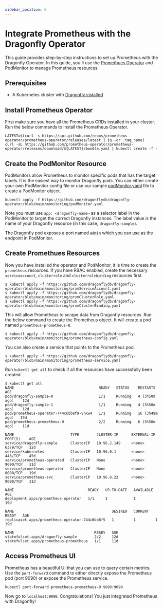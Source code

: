 ```yaml
---
sidebar_position: 6
---
```


# Integrate Prometheus with the Dragonfly Operator

This guide provides step-by-step instructions to set up Prometheus with the Dragonfly
Operator. In this guide, you'll use the [Promethues Operator](https://github.com/prometheus-operator/prometheus-operator)
and PodMonitor to manage Prometheus resources.

## Prerequisites

- A Kubernetes cluster with [Dragonfly installed](./installation.md)

## Install Prometheus Operator

First make sure you have all the Prometheus CRDs installed in your cluster. Run the
below commands to install the Prometheus Operator.

```
LATEST=$(curl -s https://api.github.com/repos/prometheus-operator/prometheus-operator/releases/latest | jq -cr .tag_name)
curl -sL https://github.com/prometheus-operator/prometheus-operator/releases/download/${LATEST}/bundle.yaml | kubectl create -f -
```

## Create the PodMonitor Resource

PodMonitors allow Prometheus to monitor specific pods that has the target labels. It
is the easiest way to monitor Dragonfly pods. You can either create your own
PodMonitor config file or use our sample [podMonitor.yaml](https://github.com/dragonflydb/dragonfly-operator/blob/main/monitoring/podMonitor.yaml)
file to create a PodMonitor object.

```
kubectl apply -f https://github.com/dragonflydb/dragonfly-operator/blob/main/monitoring/podMonitor.yaml
```

Note you must use `app: <dragonfly-name>` as a selector label in the PodMonitor to
target the correct Dragonfly instances. The label value is the name of your Dragonfly
resource (in this case, `dragonfly-sample`).

The Dragonfly pod exposes a port named `admin` which you can use as the endpoint in
PodMonitor.

## Create Promethues Resources

Now you have installed the operator and PodMonitor, it is time to create the
`prometheus` resources. If you have RBAC enabled, create the necessary
`serviceaccount`, `clusterrole` and `clusterrolebinding` resources first.

```
$ kubectl apply -f https://github.com/dragonflydb/dragonfly-operator/blob/main/monitoring/promServiceAccount.yaml
$ kubectl apply -f https://github.com/dragonflydb/dragonfly-operator/blob/main/monitoring/promClusterRole.yaml
$ kubectl apply -f https://github.com/dragonflydb/dragonfly-operator/blob/main/monitoring/promClusterBinding.yaml
```

This will allow Prometheus to scrape data from Dragonfly resources. Run the below
command to create the Prometheus object. It will create a pod named `prometheus-prometheus-0`.

```
$ kubectl apply -f https://github.com/dragonflydb/dragonfly-operator/blob/main/monitoring/prometheus-config.yaml
```

You can also create a service that points to the Prometheus pod.

```
$ kubectl apply -f https://github.com/dragonflydb/dragonfly-operator/blob/main/monitoring/prometheus-service.yaml
```

Run `kubectl get all` to check if all the resources have successfully been created.

```
$ kubectl get all
NAME                                       READY   STATUS    RESTARTS         AGE
pod/dragonfly-sample-0                     1/1     Running   4 (3h50m ago)    12d
pod/dragonfly-sample-1                     1/1     Running   4 (3h50m ago)    12d
pod/prometheus-operator-744c6bb8f9-vnxw4   1/1     Running   16 (3h49m ago)   19d
pod/prometheus-prometheus-0                2/2     Running   6 (3h50m ago)    11d

NAME                          TYPE        CLUSTER-IP      EXTERNAL-IP   PORT(S)    AGE
service/dragonfly-sample      ClusterIP   10.96.2.149     <none>        6379/TCP   12d
service/kubernetes            ClusterIP   10.96.0.1       <none>        443/TCP    45d
service/prometheus-operated   ClusterIP   None            <none>        9090/TCP   11d
service/prometheus-operator   ClusterIP   None            <none>        8080/TCP   19d
service/prometheus-svc        ClusterIP   10.96.8.22      <none>        9090/TCP   11d

NAME                                  READY   UP-TO-DATE   AVAILABLE   AGE
deployment.apps/prometheus-operator   1/1     1            1           19d

NAME                                             DESIRED   CURRENT   READY   AGE
replicaset.apps/prometheus-operator-744c6bb8f9   1         1         1       19d

NAME                                     READY   AGE
statefulset.apps/dragonfly-sample        2/2     12d
statefulset.apps/prometheus-prometheus   1/1     11d
```

## Access Prometheus UI

Prometheus has a beautiful UI that you can use to query certain metrics. Use the
`port-forward` command to either directly expose the Prometheus pod (port 9090) or
expose the Prometheus service.

```
kubectl port-forward prometheus-prometheus-0 9090:9090
```
Now go to `localhost:9090`. Congratulations! You just integrated Prometheus with
Dragonfly!
